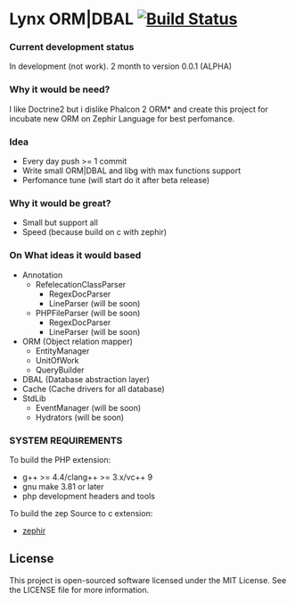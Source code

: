 # Lynx ORM|DBAL [![Build Status](https://travis-ci.org/lynx/lynx.svg)](https://travis-ci.org/lynx/lynx)

### Current development status

In development (not work). 2 month to version 0.0.1 (ALPHA)

### Why it would be need?

I like Doctrine2 but i dislike Phalcon 2 ORM* and create this project for incubate new ORM on Zephir Language for best perfomance.

### Idea

* Every day push >= 1 commit
* Write small ORM|DBAL and libg with max functions support
* Perfomance tune (will start do it after beta release)

### Why it would be great?

* Small but support all
* Speed (because build on c with zephir)

### On What ideas it would based

* Annotation
	* RefelecationClassParser
		* RegexDocParser
		* LineParser (will be soon)
	* PHPFileParser (will be soon)
		* RegexDocParser
		* LineParser (will be soon)
* ORM (Object relation mapper)
    * EntityManager
    * UnitOfWork
    * QueryBuilder
* DBAL (Database abstraction layer)
* Cache (Cache drivers for all database)
* StdLib
	* EventManager (will be soon)
	* Hydrators (will be soon)

### SYSTEM REQUIREMENTS

To build the PHP extension:

* g++ >= 4.4/clang++ >= 3.x/vc++ 9
* gnu make 3.81 or later
* php development headers and tools

To build the zep Source to c extension:

* [zephir](https://github.com/phalcon/zephir)

License
-------
This project is open-sourced software licensed under the MIT License. See the LICENSE file for more information.